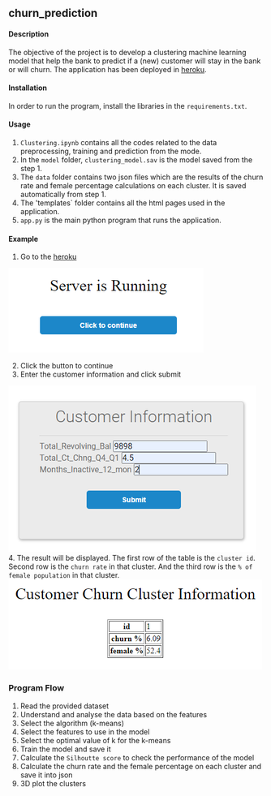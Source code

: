 ## churn_prediction
#### Description
The objective of the project is to develop a clustering machine learning model that help the bank to predict if a (new) customer will stay in the bank or will churn. The application has been deployed in [heroku](https://ml-churn-prediction.herokuapp.com/).

#### Installation
In order to run the program, install the libraries in the `requirements.txt`. 

#### Usage
1. `Clustering.ipynb` contains all the codes related to the data preprocessing, training and prediction from the mode.
2. In the `model` folder, `clustering_model.sav` is the model saved from the step 1.
3. The `data` folder contains two json files which are the results of the churn rate and female percentage calculations on each cluster. It is saved automatically from step 1.
4. The 'templates` folder contains all the html pages used in the application.
5. `app.py` is the main python program that runs the application. 

#### Example 
1. Go to the [heroku](https://ml-churn-prediction.herokuapp.com/)

![home](./images/home.PNG)

2. Click the button to continue  
3. Enter the customer information and click submit

![cust_info](./images/cust_info.PNG)  
4. The result will be displayed. The first row of the table is the `cluster id`. Second row is the `churn rate` in that cluster. And the third row is the `% of female population` in that cluster.  
![result](./images/output.PNG)

### Program Flow
1. Read the provided dataset
2. Understand and analyse the data based on the features
3. Select the algorithm (k-means)
4. Select the features to use in the model
5. Select the optimal value of k for the k-means
6. Train the model and save it
7. Calculate the `Silhoutte score` to check the performance of the model
8. Calculate the churn rate and the female percentage on each cluster and save it into json
9. 3D plot the clusters
